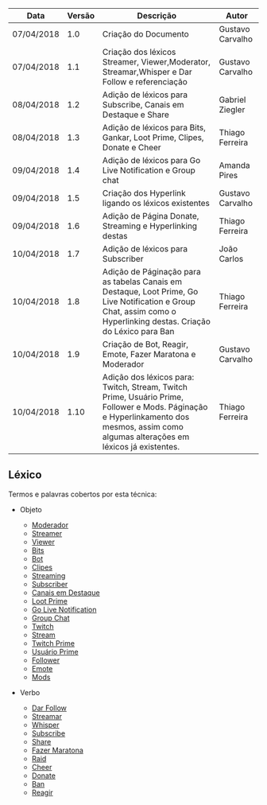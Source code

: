 |Data|Versão|Descrição|Autor|
|----|------|---------|-----|
|07/04/2018|1.0|Criação do Documento|Gustavo Carvalho|
|07/04/2018|1.1|Criação dos léxicos Streamer, Viewer,Moderator, Streamar,Whisper e Dar Follow e referenciação|Gustavo Carvalho|
|08/04/2018|1.2|Adição de léxicos para Subscribe, Canais em Destaque e Share|Gabriel Ziegler|
|08/04/2018|1.3|Adição de léxicos para Bits, Gankar, Loot Prime, Clipes, Donate e Cheer|Thiago Ferreira|
|09/04/2018|1.4|Adição de léxicos para Go Live Notification e Group chat|Amanda Pires|
|09/04/2018|1.5|Criação dos Hyperlink ligando os léxicos existentes|Gustavo Carvalho|
|09/04/2018|1.6|Adição de Página Donate, Streaming e Hyperlinking destas|Thiago Ferreira|
|10/04/2018|1.7|Adição de léxicos para Subscriber|João Carlos|
|10/04/2018|1.8|Adição de Páginação para as tabelas Canais em Destaque, Loot Prime, Go Live Notification e Group Chat, assim como o Hyperlinking destas. Criação do Léxico para Ban|Thiago Ferreira|
|10/04/2018|1.9|Criação de Bot, Reagir, Emote, Fazer Maratona e Moderador|Gustavo Carvalho|
|10/04/2018|1.10|Adição dos léxicos para: Twitch, Stream, Twitch Prime, Usuário Prime, Follower e Mods. Páginação e Hyperlinkamento dos mesmos, assim como algumas alterações em léxicos já existentes. |Thiago Ferreira|

## Léxico
Termos e palavras cobertos por esta técnica:
* Objeto
  * [Moderador](https://github.com/gabrielziegler3/Requisitos-2018-1/wiki/Moderador)
  * [Streamer](https://github.com/gabrielziegler3/Requisitos-2018-1/wiki/L%C3%A9xico-Streamer)
  * [Viewer](https://github.com/gabrielziegler3/Requisitos-2018-1/wiki/Viewer)
  * [Bits](https://github.com/gabrielziegler3/Requisitos-2018-1/wiki/Bits)
  * [Bot](https://github.com/gabrielziegler3/Requisitos-2018-1/wiki/Bot)
  * [Clipes](https://github.com/gabrielziegler3/Requisitos-2018-1/wiki/Clipes)
  * [Streaming](https://github.com/gabrielziegler3/Requisitos-2018-1/wiki/Streaming)
  * [Subscriber](https://github.com/gabrielziegler3/Requisitos-2018-1/wiki/Subscriber)
  * [Canais em Destaque](https://github.com/gabrielziegler3/Requisitos-2018-1/wiki/Canais-em-Destaque)
  * [Loot Prime](https://github.com/gabrielziegler3/Requisitos-2018-1/wiki/Loot-Prime)
  * [Go Live Notification](https://github.com/gabrielziegler3/Requisitos-2018-1/wiki/Go-Live_Notification)
  * [Group Chat](https://github.com/gabrielziegler3/Requisitos-2018-1/wiki/Group-Chat)
  * [Twitch](https://github.com/gabrielziegler3/Requisitos-2018-1/wiki/Twitch)
  * [Stream](https://github.com/gabrielziegler3/Requisitos-2018-1/wiki/Stream)
  * [Twitch Prime](https://github.com/gabrielziegler3/Requisitos-2018-1/wiki/Twitch-Prime)
  * [Usuário Prime](https://github.com/gabrielziegler3/Requisitos-2018-1/wiki/Usuario-Prime)
  * [Follower](https://github.com/gabrielziegler3/Requisitos-2018-1/wiki/Follower)
  * [Emote](https://github.com/gabrielziegler3/Requisitos-2018-1/wiki/Emotes)
  * [Mods](https://github.com/gabrielziegler3/Requisitos-2018-1/wiki/Mods)

* Verbo
  * [Dar Follow](https://github.com/gabrielziegler3/Requisitos-2018-1/wiki/Dar-Follow)
  * [Streamar](https://github.com/gabrielziegler3/Requisitos-2018-1/wiki/Streamar)
  * [Whisper](https://github.com/gabrielziegler3/Requisitos-2018-1/wiki/Whisper)
  * [Subscribe](https://github.com/gabrielziegler3/Requisitos-2018-1/wiki/Subscribe)
  * [Share](https://github.com/gabrielziegler3/Requisitos-2018-1/wiki/Share)
  * [Fazer Maratona](https://github.com/gabrielziegler3/Requisitos-2018-1/wiki/Fazer-Maratona)
  * [Raid](https://github.com/gabrielziegler3/Requisitos-2018-1/wiki/Raid)
  * [Cheer](https://github.com/gabrielziegler3/Requisitos-2018-1/wiki/Cheer)
  * [Donate](https://github.com/gabrielziegler3/Requisitos-2018-1/wiki/Donate)
  * [Ban](https://github.com/gabrielziegler3/Requisitos-2018-1/wiki/Ban)
  * [Reagir](https://github.com/gabrielziegler3/Requisitos-2018-1/wiki/Reagir)

